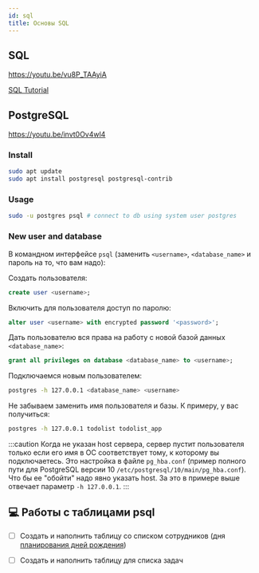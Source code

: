 ```yaml
---
id: sql
title: Основы SQL
---
```


## SQL

https://youtu.be/vu8P_TAAyiA

[SQL Tutorial](https://www.w3schools.com/sql/default.asp)

## PostgreSQL

https://youtu.be/invt0Ov4wl4

### Install

```bash
sudo apt update
sudo apt install postgresql postgresql-contrib
```

### Usage

```bash
sudo -u postgres psql # connect to db using system user postgres
```

### New user and database

В командном интерфейсе `psql` (заменить `<username>`, `<database_name>` и пароль на то, что вам надо):

Создать пользователя: 

```sql
create user <username>;
```

Включить для пользователя доступ по паролю:
```sql
alter user <username> with encrypted password '<password>';
```

Дать пользователю вся права на работу с новой базой данных `<database_name>`:
```sql
grant all privileges on database <database_name> to <username>;
```

Подключаемся новым пользователем:
```bash
postgres -h 127.0.0.1 <database_name> <username>
```

Не забываем заменить имя пользователя и базы. К примеру, у вас получиться:
```bash
postgres -h 127.0.0.1 todolist todolist_app
```

:::caution
Когда не указан host сервера, сервер пустит пользователя только если его имя в ОС соответствует тому, к которому вы подключаетесь. Это настройка в файле `pg_hba.conf` (пример полного пути для PostgreSQL версии 10 `/etc/postgresql/10/main/pg_hba.conf`). Что бы ее "обойти" надо явно указать host. За это в примере выше отвечает параметр `-h 127.0.0.1`. 
:::

## 💻 Работы с таблицами psql

- [ ] Создать и наполнить таблицу со списком сотрудников (дня [планирования дней рождения](../node/02.3-map.md))
- [ ] Создать и наполнить таблицу для списка задач

